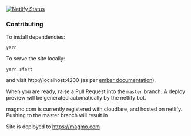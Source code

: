 [![Netlify Status](https://api.netlify.com/api/v1/badges/afcd0b7e-e3e1-4b1d-bb18-b19ef802b82d/deploy-status)](https://app.netlify.com/sites/magmo/deploys)

### Contributing

To install dependencies:

```shell
yarn
```

To serve the site locally:

```shell
yarn start
```

and visit http://localhost:4200 (as per [ember documentation](https://cli.emberjs.com/release/basic-use/cli-commands/)).

When you are ready, raise a Pull Request into the `master` branch. A deploy preview will be generated automatically by the netlify bot.

magmo.com is currently registered with cloudfare, and hosted on netlify. Pushing to the master branch will result in

Site is deployed to https://magmo.com
